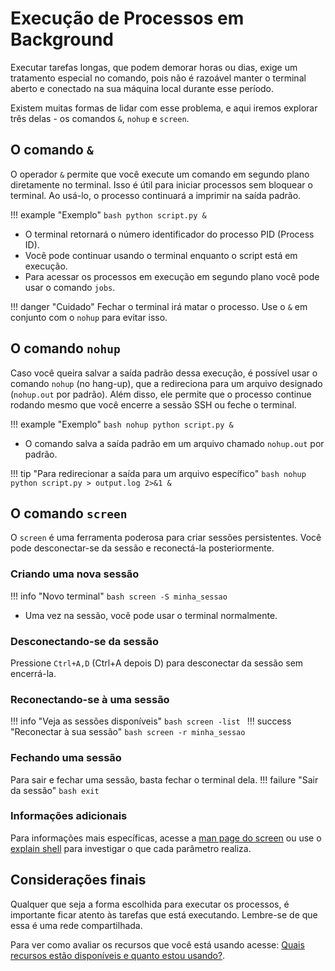 # Execução de Processos em Background

Executar tarefas longas, que podem demorar horas ou dias, exige um tratamento especial no comando, pois não é razoável manter o terminal aberto e conectado na sua máquina local durante esse período.

Existem muitas formas de lidar com esse problema, e aqui iremos explorar três delas - os comandos `&`, `nohup` e `screen`.

## O comando `&`

O operador `&` permite que você execute um comando em segundo plano diretamente no terminal. Isso é útil para iniciar processos sem bloquear o terminal. Ao usá-lo, o processo continuará a imprimir na saída padrão.

!!! example "Exemplo"
	```bash
	python script.py &
	```
* O terminal retornará o número identificador do processo PID (Process ID).
* Você pode continuar usando o terminal enquanto o script está em execução.
* Para acessar os processos em execução em segundo plano você pode usar o comando `jobs`.

!!! danger "Cuidado"
	Fechar o terminal irá matar o processo. Use o `&` em conjunto com o `nohup` para evitar isso.

## O comando `nohup`

Caso você queira salvar a saída padrão dessa execução, é possível usar o comando `nohup` (no hang-up), que a redireciona para um arquivo designado (`nohup.out` por padrão). Além disso, ele permite que o processo continue rodando mesmo que você encerre a sessão SSH ou feche o terminal.

!!! example "Exemplo"
	```bash
	nohup python script.py &
	```
* O comando salva a saída padrão em um arquivo chamado `nohup.out` por padrão.


!!! tip "Para redirecionar a saída para um arquivo específico"
	```bash
	nohup python script.py > output.log 2>&1 &
	```

## O comando `screen`

O `screen` é uma ferramenta poderosa para criar sessões persistentes. Você pode desconectar-se da sessão e reconectá-la posteriormente.

### Criando uma nova sessão
!!! info "Novo terminal" 
	```bash
	screen -S minha_sessao
	```
* Uma vez na sessão, você pode usar o terminal normalmente.

### Desconectando-se da sessão
Pressione `Ctrl+A,D` (Ctrl+A depois D) para desconectar da sessão sem encerrá-la.

### Reconectando-se à uma sessão
!!! info "Veja as sessões disponíveis"
	```bash
	screen -list
	```
!!! success "Reconectar à sua sessão"
	```bash
	screen -r minha_sessao
	```

### Fechando uma sessão
Para sair e fechar uma sessão, basta fechar o terminal dela.
!!! failure "Sair da sessão"
	```bash
	exit
	```

### Informações adicionais
Para informações mais específicas, acesse a [man page do screen](https://www.gnu.org/software/screen/manual/screen.html) ou use o [explain shell](https://explainshell.com/explain?cmd=screen+-r+nova_sessao) para investigar o que cada parâmetro realiza.

## Considerações finais
Qualquer que seja a forma escolhida para executar os processos, é importante ficar atento às tarefas que está executando. Lembre-se de que essa é uma rede compartilhada.

Para ver como avaliar os recursos que você está usando acesse: [Quais recursos estão disponíveis e quanto estou usando?](resources.md).
